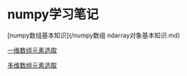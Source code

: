 # numpy学习笔记
[numpy数组基本知识](/numpy数组 ndarray对象基本知识.md)

[一维数组元素选取](/一维数组元素选取.md)

[多维数组元素选取](/多维数组的选取.md)
